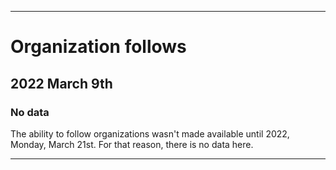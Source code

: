 
***

# Organization follows

## 2022 March 9th

### No data

The ability to follow organizations wasn't made available until 2022, Monday, March 21st. For that reason, there is no data here.

***
